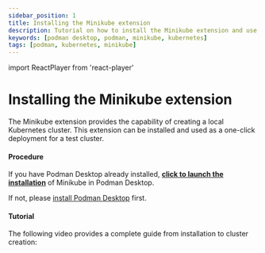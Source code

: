 ```yaml
---
sidebar_position: 1
title: Installing the Minikube extension
description: Tutorial on how to install the Minikube extension and use it
keywords: [podman desktop, podman, minikube, kubernetes]
tags: [podman, kubernetes, minikube]
---
```


import ReactPlayer from 'react-player'

# Installing the Minikube extension

The Minikube extension provides the capability of creating a local Kubernetes cluster. This extension can be installed and used as a one-click deployment for a test cluster.

#### Procedure

If you have Podman Desktop already installed, <a href="podman-desktop:extension/podman-desktop.minikube">**click to launch the installation**</a> of Minikube in Podman Desktop.

If not, please [install Podman Desktop](/docs/installation) first.

#### Tutorial

The following video provides a complete guide from installation to cluster creation:

<ReactPlayer playing playsinline controls url='https://github.com/containers/podman-desktop-media/raw/refs/heads/minikube/video/guide.mp4' width='100%' height='100%' />
